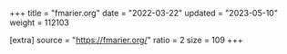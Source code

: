 +++
title = "fmarier.org"
date = "2022-03-22"
updated = "2023-05-10"
weight = 112103

[extra]
source = "https://fmarier.org/"
ratio = 2
size = 109
+++
